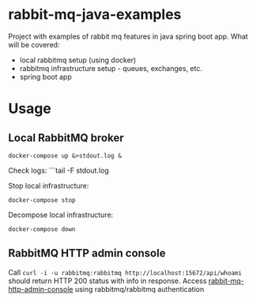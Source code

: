 # rabbit-mq-java-examples

Project with examples of rabbit mq features in java spring boot app. What will be covered:
* local rabbitmq setup (using docker)
* rabbitmq infrastructure setup - queues, exchanges, etc.
* spring boot app

# Usage

## Local RabbitMQ broker
```
docker-compose up &>stdout.log &
```

Check logs: ```tail -F stdout.log

Stop local infrastructure:
```
docker-compose stop
```

Decompose local infrastructure:
```
docker-compose down
```

## RabbitMQ HTTP admin console
Call ```curl -i -u rabbitmq:rabbitmq http://localhost:15672/api/whoami``` should return HTTP 200 status with info in response.
Access [rabbit-mq-http-admin-console](http://localhost:15672/) using rabbitmq/rabbitmq authentication



